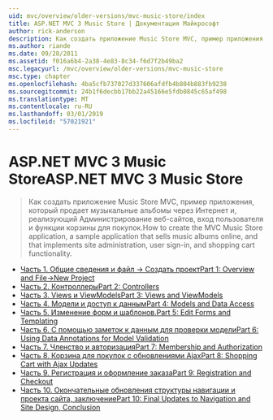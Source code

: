 ```yaml
---
uid: mvc/overview/older-versions/mvc-music-store/index
title: ASP.NET MVC 3 Music Store | Документация Майкрософт
author: rick-anderson
description: Как создать приложение Music Store MVC, пример приложения, который продает музыкальные альбомы через Интернет и, реализующий сайта администрирования, пользователя входа в систему...
ms.author: riande
ms.date: 09/28/2011
ms.assetid: f016a6b4-2a38-4e83-8c34-f6d7f2b49ba2
msc.legacyurl: /mvc/overview/older-versions/mvc-music-store
msc.type: chapter
ms.openlocfilehash: 4ba5cfb737027d337606afdfb4b804b883fb9238
ms.sourcegitcommit: 24b1f6decbb17bb22a45166e5fdb0845c65af498
ms.translationtype: MT
ms.contentlocale: ru-RU
ms.lasthandoff: 03/01/2019
ms.locfileid: "57021921"
---
```

<a name="aspnet-mvc-3-music-store"></a><span data-ttu-id="ab020-103">ASP.NET MVC 3 Music Store</span><span class="sxs-lookup"><span data-stu-id="ab020-103">ASP.NET MVC 3 Music Store</span></span>
====================
> <span data-ttu-id="ab020-104">Как создать приложение Music Store MVC, пример приложения, который продает музыкальные альбомы через Интернет и, реализующий Администрирование веб-сайтов, вход пользователя и функции корзины для покупок.</span><span class="sxs-lookup"><span data-stu-id="ab020-104">How to create the MVC Music Store application, a sample application that sells music albums online, and that implements site administration, user sign-in, and shopping cart functionality.</span></span>


- [<span data-ttu-id="ab020-105">Часть 1. Общие сведения и файл -> Создать проект</span><span class="sxs-lookup"><span data-stu-id="ab020-105">Part 1: Overview and File->New Project</span></span>](mvc-music-store-part-1.md)
- [<span data-ttu-id="ab020-106">Часть 2. Контроллеры</span><span class="sxs-lookup"><span data-stu-id="ab020-106">Part 2: Controllers</span></span>](mvc-music-store-part-2.md)
- [<span data-ttu-id="ab020-107">Часть 3. Views и ViewModels</span><span class="sxs-lookup"><span data-stu-id="ab020-107">Part 3: Views and ViewModels</span></span>](mvc-music-store-part-3.md)
- [<span data-ttu-id="ab020-108">Часть 4. Модели и доступ к данным</span><span class="sxs-lookup"><span data-stu-id="ab020-108">Part 4: Models and Data Access</span></span>](mvc-music-store-part-4.md)
- [<span data-ttu-id="ab020-109">Часть 5. Изменение форм и шаблонов.</span><span class="sxs-lookup"><span data-stu-id="ab020-109">Part 5: Edit Forms and Templating</span></span>](mvc-music-store-part-5.md)
- [<span data-ttu-id="ab020-110">Часть 6. С помощью заметок к данным для проверки модели</span><span class="sxs-lookup"><span data-stu-id="ab020-110">Part 6: Using Data Annotations for Model Validation</span></span>](mvc-music-store-part-6.md)
- [<span data-ttu-id="ab020-111">Часть 7. Членство и авторизация</span><span class="sxs-lookup"><span data-stu-id="ab020-111">Part 7: Membership and Authorization</span></span>](mvc-music-store-part-7.md)
- [<span data-ttu-id="ab020-112">Часть 8. Корзина для покупок с обновлениями Ajax</span><span class="sxs-lookup"><span data-stu-id="ab020-112">Part 8: Shopping Cart with Ajax Updates</span></span>](mvc-music-store-part-8.md)
- [<span data-ttu-id="ab020-113">Часть 9. Регистрация и оформление заказа</span><span class="sxs-lookup"><span data-stu-id="ab020-113">Part 9: Registration and Checkout</span></span>](mvc-music-store-part-9.md)
- [<span data-ttu-id="ab020-114">Часть 10. Окончательные обновления структуры навигации и проекта сайта, заключение</span><span class="sxs-lookup"><span data-stu-id="ab020-114">Part 10: Final Updates to Navigation and Site Design, Conclusion</span></span>](mvc-music-store-part-10.md)
